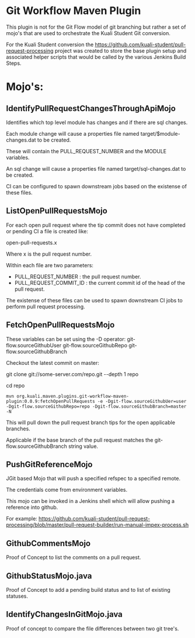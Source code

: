 Git Workflow Maven Plugin
==========================

This plugin is not for the Git Flow model of git branching but rather a set of
mojo's that are used to orchestrate the Kuali Student Git conversion.

For the Kuali Student conversion the https://github.com/kuali-student/pull-request-processing project was created to store the base plugin setup
and associated helper scripts that would be called by the various Jenkins Build Steps.



Mojo's:
========

IdentifyPullRequestChangesThroughApiMojo
----------------------------------------

Identifies which top level module has changes and if there are sql changes.

Each module change will cause a properties file named target/$module-changes.dat to be created.

These will contain the PULL_REQUEST_NUMBER and the MODULE variables.

An sql change will cause a properties file named target/sql-changes.dat to be created.

CI can be configured to spawn downstream jobs based on the existense of these files.

ListOpenPullRequestsMojo
------------------------

For each open pull request where the tip commit does not have completed or pending CI a file is created like:

open-pull-requests.x

Where x is the pull request number.

Within each file are two parameters:
  * PULL_REQUEST_NUMBER : the pull request number.
  * PULL_REQUEST_COMMIT_ID	: the current commit id of the head of the pull request.

The existense of these files can be used to spawn downstream CI jobs to perform pull request processing.

FetchOpenPullRequestsMojo
--------------------------

These variables can be set using the -D operator:
git-flow.sourceGithubUser
git-flow.sourceGithubRepo
git-flow.sourceGithubBranch


Checkout the latest commit on master:

git clone git://some-server.com/repo.git --depth 1 repo

cd repo

```
mvn org.kuali.maven.plugins.git-workflow-maven-plugin:0.0.9:fetchOpenPullRequests -e -Dgit-flow.sourceGithubUer=user -Dgit-flow.sourceGithubRepo=repo -Dgit-flow.sourceGithubBranch=master -N

```

This will pull down the pull request branch tips for the open applicable branches.

Applicable if the base branch of the pull request matches the git-flow.sourceGithubBranch string value.

PushGitReferenceMojo 	
--------------------

JGit based Mojo that will push a specified refspec to a specified remote.

The credentials come from environment variables.

This mojo can be invoked in a Jenkins shell which will allow pushing a reference into github.  

For example: 
https://github.com/kuali-student/pull-request-processing/blob/master/pull-request-builder/run-manual-impex-process.sh

 GithubCommentsMojo
------------------

Proof of Concept to list the comments on a pull request.

GithubStatusMojo.java 
----------------------

Proof of Concept to add a pending build status and to list of existing statuses.

IdentifyChangesInGitMojo.java 	
------------------------------

Proof of concept to compare the file differences between two git tree's.  



